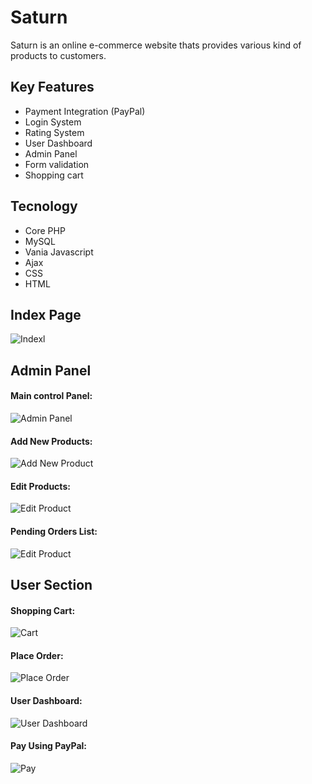 # Saturn

Saturn is an online e-commerce website thats provides various kind of products to customers.

## Key Features

- Payment Integration (PayPal)
- Login System
- Rating System
- User Dashboard
- Admin Panel
- Form validation
- Shopping cart

## Tecnology

- Core PHP
- MySQL
- Vania Javascript
- Ajax
- CSS
- HTML
## Index Page

![Indexl](public/asset/screenshort/index.png?raw=true 'Title')

## Admin Panel

#### Main control Panel:
![Admin Panel](public/asset/screenshort/admin.png?raw=true 'Title')

#### Add New Products:
![Add New Product](public/asset/screenshort/add_new_product.png?raw=true 'Title')

#### Edit Products:
![Edit Product](public/asset/screenshort/edit_product.png?raw=true 'Title')

#### Pending Orders List:
![Edit Product](public/asset/screenshort/user_orders.png?raw=true 'Title')

## User Section

#### Shopping Cart:
![Cart](public/asset/screenshort/cart.png?raw=true 'Title')

#### Place Order:
![Place Order](public/asset/screenshort/pay_now.png?raw=true 'Title')

#### User Dashboard:
![User Dashboard](public/asset/screenshort/user_dashboard.png?raw=true 'Title')

#### Pay Using PayPal:
![Pay](public/asset/screenshort/pay.png?raw=true 'Title')

